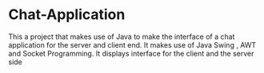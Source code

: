 # Chat-Application
This a project that makes use of Java to make the interface of a chat application for the server and client end. It makes use of Java Swing , AWT and Socket Programming. It displays interface for the client and the server side
